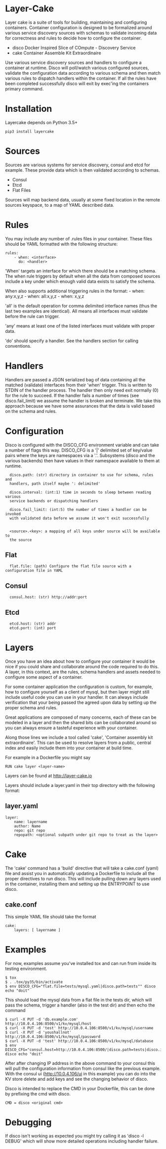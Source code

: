 Layer-Cake
==========

Layer cake is a suite of tools for building, maintaining and configuring
containers. Container configuration is designed to be formalized around various
service discovery sources with schemas to validate incoming data for
correctness and rules to decide how to configure the container.

- disco Docker Inspired Slice of COmpute  - Discovery Service
- cake  Container Assemble Kit Extraordinaire

Use various service discovery sources and handlers to configure a container at
runtime. Disco will poll/watch various configured sources, validate the
configuration data according to various schema and then match various rules to
dispatch handlers within the container. If all the rules have been completed
successfully disco will exit by exec'ing the containers primary command.

Installation
============

Layercake depends on Python 3.5+


    pip3 install layercake


Sources
=======

Sources are various systems for service discovery, consul and etcd for example.
These provide data which is then validated according to schemas.

- Consul
- Etcd
- Flat Files

Sources will map backend data, usually at some fixed location in the remote
sources keyspace, to a map of YAML described data.


Rules
=====

You may include any number of .rules files in your container. These files
should be YAML formatted with the following structure:

    rules:
        - when: <interface>
          do: <handler>

'When' targets an interface for which there should be a matching schema. The
when rule triggers by default when all the data from composed sources include a
key under which enough valid data exists to satisfy the schema.

When also supports additional triggering rules in the format:
    - when: any:x,y,z
    - when: all:x,y,z
    - when: x,y,z

'all' is the default operation for comma delimited interface names (thus the
last two examples are identical). All means all interfaces must validate before
the rule can trigger.

'any' means at least one of the listed interfaces must validate with proper
data.

'do' should specify a handler. See the handlers section for calling
conventions.

Handlers
========
Handlers are passed a JSON serialized bag of data containing all the matched
(validate) interfaces from their 'when' trigger. This is written to STDIN of
the handler process. The handler then only need exit normally (0) for the rule
to succeed. If the handler fails a number of times (see disco.fail_limit) we
assume the handler is broken and terminate. We take this approach because we
have some assurances that the data is valid based on the schema and rules.



Configuration
=============

Disco is configured with the DISCO_CFG environment variable and can take a
number of flags this way. DISCO_CFG is a '|' delimited set of key/value pairs
where the keys are namespaces via a '.'. Subsystems (disco and the various
backends) then have values in their namespace available to them at runtime.


      disco.path: (str) directory in container to use for schema, rules and
      handlers, path itself maybe ': delimited'

      disco.interval: (int:1) time in seconds to sleep between reading various
      service backends or dispatching handlers

      disco.fail_limit: (int:5) the number of times a handler can be invoked
      with validated data before we assume it won't exit successfully


      <source>.<key>: a mapping of all keys under source will be available to
      the source 


  Flat
  ----

      flat.file: (path) Configure the flat file source with a configuration file in YAML

  Consul
  ------

      consul.host: (str) http://addr:port

  Etcd
  ----

      etcd.host: (str) addr
      etcd.port: (int) port


Layers
======

Once you have an idea about how to configure your container it would be nice if
you could share and collaborate around the code required to do this. A layer,
in this context, are the rules, schema handlers and assets needed to configure
some aspect of a container.

For some container application the configuration is custom, for example, how to
configure yourself as a client of mysql, but then layer might still include
useful code you can use in your handler. It can always include verification
that your being passed the agreed upon data by setting up the proper schema and
rules.

Great applications are composed of many concerns, each of these can be modeled
in a layer and then the shared bits can be collaborated around so you can
always ensure a tasteful experience with your container.  

Along those lines we include a tool called 'cake', 'Container assembly kit
extraordinaire'. This can be used to resolve layers from a public, central
index and easily include them into your container at build time.

For example in a Dockerfile you might say

    RUN cake layer <layer-name>


Layers can be found at http://layer-cake.io

Layers should include a layer.yaml in their top directory with the following format:

layer.yaml
----------

    layer:
        name: layername
        author: Name
        repo: git repo
        repopath: <optional subpath under git repo to treat as the layer>


Cake
====

The 'cake' command has a 'build' directive that will take a cake.conf (yaml)
file and assist you in automatically updating a Dockerfile to include all the
proper directives to run disco. This will include pulling down any layers used
in the container, installing them and setting up the ENTRYPOINT to use disco.

cake.conf
---------

This simple YAML file should take the format 

    cake:
        layers: [ layername ]


Examples
========

For now, examples assume you've installed tox and can run from inside its
testing environment. 

    $ tox
    $ . .tox/py35/bin/activate
    $ env DISCO_CFG="flat.file=tests/mysql.yaml|disco.path=tests"" disco echo "doit"

This should load the mysql data from a flat file in the tests dir, which will
pass the schema, trigger a handler (also in the test dir) and then echo the
command

    $ curl -X PUT -d 'db.example.com' http://10.0.4.106:8500/v1/kv/mysql/host
    $ curl -X PUT -d 'test' http://10.0.4.106:8500/v1/kv/mysql/username
    $ curl -X PUT -d 'youshallnot' http://10.0.4.106:8500/v1/kv/mysql/password
    $ curl -X PUT -d 'test' http://10.0.4.106:8500/v1/kv/mysql/database
    $ env DISCO_CFG="consul.host=http://10.0.4.106:8500/|disco.path=tests|disco.interval=5" disco echo "doit"

After after changing IP address in the above command to your consul this will
pull the configuration information from consul like the previous example. With
the consul ui (http://10.0.4.106/ui in this example) you can do into the KV
store delete and add keys and see the changing behavior of disco.


Disco is intended to replace the CMD in your Dockerfile, this can be done by
prefixing the cmd with disco.

    CMD = disco <original cmd>


Debugging
=========

If disco isn't working as expected you might try calling it as 'disco -l DEBUG'
which will show more detailed operations including handler failure.
